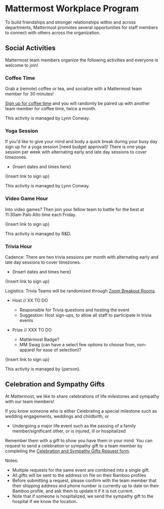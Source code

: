 # Mattermost Workplace Program

To build friendships and stronger relationships within and across departments, Mattermost promotes several opportunities for staff members to connect with others across the organization.

## Social Activities

Mattermost team members organize the following activities and everyone is welcome to join!

### Coffee Time

Grab a (remote) coffee or tea, and socialize with a Mattermost team member for 30 minutes!

[Sign up for coffee time](https://docs.google.com/spreadsheets/d/1MoHM7tI61F0gFMigcwaSYOBCKxvJAAiAVaefHWM8wBQ/edit#gid=0) and you will randomly be paired up with another team member for coffee time, twice a month.

This activity is managed by Lynn Conway.

### Yoga Session

If you'd like to give your mind and body a quick break during your busy day sign up for a yoga session [need budget approval]! There is one yoga session per week with alternating early and late day sessions to cover timezones.

  - {Insert dates and times here}

{Insert link to sign up}

This activity is managed by Lynn Conway.

### Video Game Hour

Into video games? Then join your fellow team to battle for the best at 11:30am Palo Alto time each Friday.

{Insert link to sign up}

This activity is managed by R&D.

### Trivia Hour

Cadence: There are two trivia sessions per month with alternating early and late day sessions to cover timezones.

  - {Insert dates and times here}

{Insert link to sign up}

Logistics: Trivia Teams will be randomized through [Zoom Breakout Rooms](https://support.zoom.us/hc/en-us/articles/206476093-Enabling-breakout-rooms).

  - Host // XX TO DO

    - Responsible for Trivia questions and hosting the event 
    - Suggestion: Host sign-ups, to allow all staff to participate in trivia events 

  - Prize // XXX TO DO

    - Mattermost Badge? 
    - MM Swag (can have a select few options to choose from, non-apparel for ease of selection)?  

{Insert link to sign up}

This activity is managed by {person}.

## Celebration and Sympathy Gifts

At Mattermost, we like to share celebrations of life milestones and sympathy with our team members!

If you know someone who is either
Celebrating a special milestone such as wedding engagements, weddings and childbirth; or
- Undergoing a major life event such as the passing of a family member/significant other, or is injured, ill or hospitalized

Remember them with a gift to show you have them in your mind. You can request to send a celebration or sympathy gift to a team member by completing the [Celebration and Sympathy Gifts Request form](https://docs.google.com/forms/d/1_ltFCvZhItVNWS6JV-glOnk1aU-d9oOfUZrW3zEiWhg/edit).

Notes:

  - Multiple requests for the same event are combined into a single gift.
  - All gifts will be sent to the address on file on their Bamboo profiles
  - Before submitting a request, please confirm with the team member that their shipping address and phone number is currently up to date on their Bamboo profile, and ask them to update it if it is not current.
  - Note that if someone is hospitalized, we send the sympathy gift to the hospital if we know the location.
